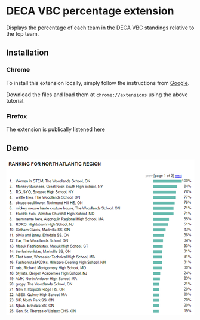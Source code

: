 # DECA VBC percentage extension

Displays the percentage of each team in the DECA VBC standings relative to the top team.

## Installation

### Chrome

To install this extension locally, simply follow the instructions from [Google](https://developer.chrome.com/docs/extensions/get-started/tutorial/hello-world#load-unpacked).

Download the files and load them at ```chrome://extensions``` using the above tutorial.

### Firefox

The extension is publically listened [here](https://addons.mozilla.org/en-CA/firefox/addon/deca-vbc-standings-percentage/)

## Demo

![Demo](demo/demo.png)
